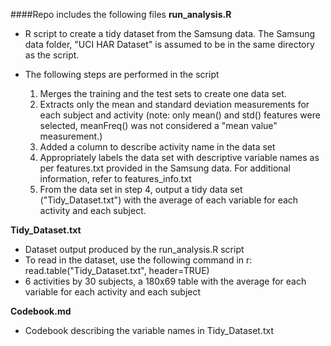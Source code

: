 ####Repo includes the following files
**run_analysis.R** 
- R script to create a tidy dataset from the Samsung data.  The Samsung data folder, "UCI HAR Dataset" is assumed to be in the same directory as the script.  
- The following steps are performed in the script
 
  1. Merges the training and the test sets to create one data set.
  2. Extracts only the mean and standard deviation measurements for each subject and activity (note: only mean() and std() features were selected, meanFreq() was not considered a "mean value" measurement.)
  3. Added a column to describe activity name in the data set
  4. Appropriately labels the data set with descriptive variable names as per features.txt provided in the Samsung data.  For additional information, refer to features_info.txt
  5. From the data set in step 4, output a tidy data set ("Tidy_Dataset.txt") with the average of each variable for each activity and each subject.  

**Tidy_Dataset.txt** 
- Dataset output produced by the run_analysis.R script
- To read in the dataset, use the following command in r:  read.table("Tidy_Dataset.txt", header=TRUE)
- 6 activities by 30 subjects, a 180x69 table with the average for each variable for each activity and each subject

**Codebook.md** 
- Codebook describing the variable names in Tidy_Dataset.txt


